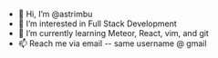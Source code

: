 - 👋 Hi, I’m @astrimbu
- 👀 I’m interested in Full Stack Development
- 🌱 I’m currently learning Meteor, React, vim, and git
- 📫 Reach me via email -- same username @ gmail

<!---
astrimbu/astrimbu is a ✨ special ✨ repository because its `README.md` (this file) appears on your GitHub profile.
You can click the Preview link to take a look at your changes.
--->
